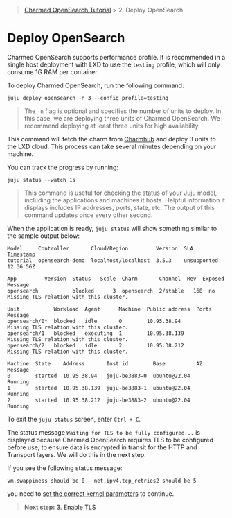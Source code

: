 > [Charmed OpenSearch Tutorial](/t/9722) >  2. Deploy OpenSearch

# Deploy OpenSearch

Charmed OpenSearch supports performance profile. It is recommended in a single host deployment with LXD to use the `testing` profile, which will only consume 1G RAM per container.

To deploy Charmed OpenSearch, run the following command:

```shell
juju deploy opensearch -n 3 --config profile=testing
```

> The `-n` flag is optional and specifies the number of units to deploy. In this case, we are deploying three units of Charmed OpenSearch. We recommend deploying at least three units for high availability.

This command will fetch the charm from [Charmhub](https://charmhub.io/opensearch?channel=beta) and deploy 3 units to the LXD cloud. This process can take several minutes depending on your machine. 

You can track the progress by running:

```shell
juju status --watch 1s
```

> This command is useful for checking the status of your Juju model, including the applications and machines it hosts. Helpful information it displays includes IP addresses, ports, state, etc. The output of this command updates once every other second. 

When the application is ready, `juju status` will show something similar to the sample output below: 

```shell
Model     Controller       Cloud/Region         Version  SLA          Timestamp
tutorial  opensearch-demo  localhost/localhost  3.5.3    unsupported  12:36:56Z

App         Version  Status   Scale  Charm       Channel  Rev  Exposed  Message
opensearch           blocked      3  opensearch  2/stable   168  no       Missing TLS relation with this cluster.

Unit           Workload  Agent      Machine  Public address  Ports  Message
opensearch/0*  blocked   idle       0        10.95.38.94            Missing TLS relation with this cluster.
opensearch/1   blocked   executing  1        10.95.38.139           Missing TLS relation with this cluster.
opensearch/2   blocked   idle       2        10.95.38.212           Missing TLS relation with this cluster.

Machine  State    Address       Inst id        Base          AZ  Message
0        started  10.95.38.94   juju-be3883-0  ubuntu@22.04      Running
1        started  10.95.38.139  juju-be3883-1  ubuntu@22.04      Running
2        started  10.95.38.212  juju-be3883-2  ubuntu@22.04      Running
```

To exit the `juju status` screen, enter `Ctrl + C`.

The status message `Waiting for TLS to be fully configured...` is displayed because Charmed OpenSearch requires TLS to be configured before use, to ensure data is encrypted in transit for the HTTP and Transport layers. We will do this in the next step.

If you see the following status message:
```shell
vm.swappiness should be 0 - net.ipv4.tcp_retries2 should be 5
```
you need to [set the correct kernel parameters](/t/9724#set-kernel-parameters) to continue.


>**Next step:** [3. Enable TLS](/t/9718)